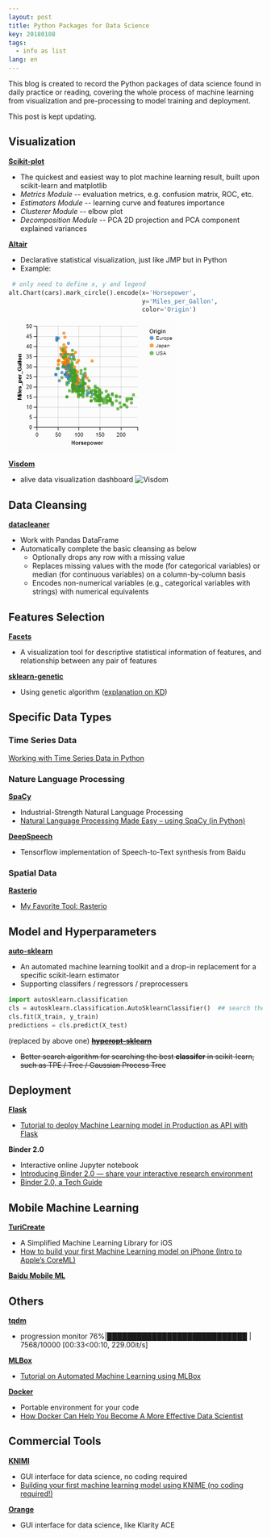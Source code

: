 ```yaml
---
layout: post
title: Python Packages for Data Science 
key: 20180108
tags:
  - info as list
lang: en
---
```


This blog is created to record the Python packages of data science found in daily practice or reading, covering the whole process of machine learning from visualization and pre-processing to model training and deployment.

This post is kept updating.

## Visualization

**[Scikit-plot](http://scikit-plot.readthedocs.io/en/stable/index.html)**
- The quickest and easiest way to plot machine learning result, built upon scikit-learn and matplotlib
- *Metrics Module* -- evaluation metrics, e.g. confusion matrix, ROC, etc.
- *Estimators Module* -- learning curve and features importance
- *Clusterer Module* -- elbow plot
- *Decomposition Module* -- PCA 2D projection and PCA component explained variances

**[Altair](https://altair-viz.github.io/)**
- Declarative statistical visualization, just like JMP but in Python
- Example: 
``` python
 # only need to define x, y and legend
alt.Chart(cars).mark_circle().encode(x='Horsepower',
									 y='Miles_per_Gallon',
									 color='Origin')
```
![altair](https://raw.githubusercontent.com/YestinYang/YestinYang.github.io/master/screenshots/2018-01-08_altair.png)

**[Visdom](https://github.com/facebookresearch/visdom)**
- alive data visualization dashboard
![Visdom](https://camo.githubusercontent.com/2b1b3f8ceb9b9379d59183352f1ca3f2e6bbf064/68747470733a2f2f6c68332e676f6f676c6575736572636f6e74656e742e636f6d2f2d6833487576625532563053666771675847694b334c50676845357671765330707a704f6253305967475f4c41424d466b36324a4361334b56755f324e565f344c4a4b614161352d74673d7330)

## Data Cleansing

**[datacleaner](https://github.com/rhiever/datacleaner)**
- Work with Pandas DataFrame
- Automatically complete the basic cleansing as below
	- Optionally drops any row with a missing value
	- Replaces missing values with the mode (for categorical variables) or median (for continuous variables) on a column-by-column basis
	- Encodes non-numerical variables (e.g., categorical variables with strings) with numerical equivalents

## Features Selection

**[Facets](https://pair-code.github.io/facets/)**
- A visualization tool for descriptive statistical information of features, and relationship between any pair of features

**[sklearn-genetic](https://github.com/manuel-calzolari/sklearn-genetic)**
- Using genetic algorithm ([explanation on KD](https://www.kdnuggets.com/2017/11/rapidminer-evolutionary-algorithms-feature-selection.html))

## Specific Data Types

### Time Series Data

[Working with Time Series Data in Python](https://github.com/MaxBenChrist/awesome_time_series_in_python)

### Nature Language Processing

**[SpaCy](https://spacy.io/)**
- Industrial-Strength Natural Language Processing
- [Natural Language Processing Made Easy – using SpaCy (​in Python)](https://www.analyticsvidhya.com/blog/2017/04/natural-language-processing-made-easy-using-spacy-%E2%80%8Bin-python/)

**[DeepSpeech](https://github.com/mozilla/DeepSpeech)**
- Tensorflow implementation of Speech-to-Text synthesis from Baidu

### Spatial Data

**[Rasterio](https://mapbox.github.io/rasterio/)**
- [My Favorite Tool: Rasterio](http://www.datacarpentry.org/blog/sare-favorite/)

## Model and Hyperparameters

**[auto-sklearn](http://automl.github.io/auto-sklearn/stable/)**
- An automated machine learning toolkit and a drop-in replacement for a specific scikit-learn estimator
- Supporting classifers / regressors / preprocessers
```python
import autosklearn.classification
cls = autosklearn.classification.AutoSklearnClassifier()  ## search the best one among all classifier
cls.fit(X_train, y_train)
predictions = cls.predict(X_test)
```

(replaced by above one) ~~**[hyperopt-sklearn](http://hyperopt.github.io/hyperopt-sklearn/)**~~
- ~~Better search algorithm for searching the best **classifer** in scikit-learn, such as TPE / Tree / Gaussian Process Tree~~

## Deployment

**[Flask](http://flask.pocoo.org/)**
- [Tutorial to deploy Machine Learning model in Production as API with Flask](https://www.analyticsvidhya.com/blog/2017/09/machine-learning-models-as-apis-using-flask/)

**Binder 2.0**
- Interactive online Jupyter notebook
- [Introducing Binder 2.0 — share your interactive research environment](https://elifesciences.org/labs/8653a61d/introducing-binder-2-0-share-your-interactive-research-environment?utm_content=buffer44b80&utm_medium=social&utm_source=twitter.com&utm_campaign=buffer)
- [Binder 2.0, a Tech Guide](https://blog.jupyter.org/binder-2-0-a-tech-guide-2017-fd40515a3a84)

## Mobile Machine Learning

**[TuriCreate](https://github.com/apple/turicreate)**
- A Simplified Machine Learning Library for iOS
- [How to build your first Machine Learning model on iPhone (Intro to Apple’s CoreML)](https://www.analyticsvidhya.com/blog/2017/09/build-machine-learning-iphone-apple-coreml/)

**[Baidu Mobile ML](https://github.com/baidu/mobile-deep-learning)**

## Others

**[tqdm](https://pypi.python.org/pypi/tqdm)**
- progression monitor
76%|████████████████████████████        | 7568/10000 [00:33<00:10, 229.00it/s]

**[MLBox](http://mlbox.readthedocs.io/en/latest/index.html)**
- [Tutorial on Automated Machine Learning using MLBox](https://www.analyticsvidhya.com/blog/2017/07/mlbox-library-automated-machine-learning/)

**[Docker](https://www.docker.com/)**
- Portable environment for your code
- [How Docker Can Help You Become A More Effective Data Scientist](https://towardsdatascience.com/how-docker-can-help-you-become-a-more-effective-data-scientist-7fc048ef91d5)

## Commercial Tools

**[KNIMI](https://www.knime.com/)**
- GUI interface for data science, no coding required
- [Building your first machine learning model using KNIME (no coding required!)](https://www.analyticsvidhya.com/blog/2017/08/knime-machine-learning/?utm_source=feedburner&utm_medium=email&utm_campaign=Feed%3A+AnalyticsVidhya+%28Analytics+Vidhya%29)

**[Orange](https://orange.biolab.si/)**
- GUI interface for data science, like Klarity ACE

<!--stackedit_data:
eyJoaXN0b3J5IjpbLTE2MDY1OTA4NV19
-->